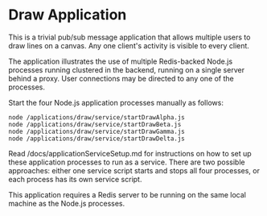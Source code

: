 Draw Application
================

This is a trivial pub/sub message application that allows multiple users to
draw lines on a canvas. Any one client's activity is visible to every client.

The application illustrates the use of multiple Redis-backed Node.js processes
running clustered in the backend, running on a single server behind a proxy.
User connections may be directed to any one of the processes.

Start the four Node.js application processes manually as follows:

    node /applications/draw/service/startDrawAlpha.js
    node /applications/draw/service/startDrawBeta.js
    node /applications/draw/service/startDrawGamma.js
    node /applications/draw/service/startDrawDelta.js

Read /docs/applicationServiceSetup.md for instructions on how to set up these
application processes to run as a service. There are two possible approaches:
either one service script starts and stops all four processes, or each process
has its own service script.

This application requires a Redis server to be running on the same local
machine as the Node.js processes.
